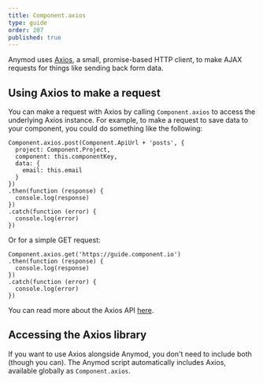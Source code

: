 ```yaml
---
title: Component.axios
type: guide
order: 207
published: true
---
```


Anymod uses [Axios](https://github.com/mzabriskie/axios), a small, promise-based HTTP client, to make AJAX requests for things like sending back form data.

## Using Axios to make a request

You can make a request with Axios by calling `Component.axios` to access the underlying Axios instance. For example, to make a request to save data to your component, you could do something like the following:

```JS
Component.axios.post(Component.ApiUrl + 'posts', {
  project: Component.Project,
  component: this.componentKey,
  data: {
    email: this.email
  }
})
.then(function (response) {
  console.log(response)
})
.catch(function (error) {
  console.log(error)
})
```

Or for a simple GET request:

```JS
Component.axios.get('https://guide.component.io')
.then(function (response) {
  console.log(response)
})
.catch(function (error) {
  console.log(error)
})
```

You can read more about the Axios API [here](https://github.com/mzabriskie/axios#axios-api).

## Accessing the Axios library

If you want to use Axios alongside Anymod, you don't need to include both (though you can). The Anymod script automatically includes Axios, available globally as `Component.axios`.
